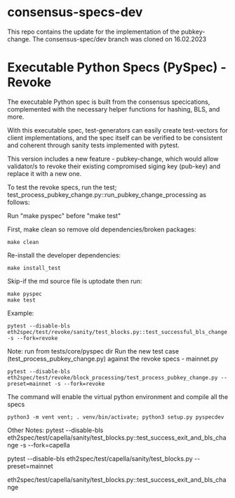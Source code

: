 # consensus-specs-dev
This repo contains the update for the implementation of the pubkey-change. The consensus-spec/dev branch was cloned on 16.02.2023

# Executable Python Specs (PySpec) - Revoke
The executable Python spec is built from the consensus specications, complemented with the necessary helper functions for hashing, BLS, and more. 

With this executable spec, test-generators can easily create test-vectors for client implementations, and the spec itself can be verified to be consistent and coherent through sanity tests implemented with pytest. 

This version includes a new feature - pubkey-change, which would allow validator/s to revoke their existing compromised siging key (pub-key) and replace it with a new one.

To test the revoke specs, run the test; test_process_pubkey_change.py::run_pubkey_change_processing as follows:

Run "make pyspec" before "make test"

First, make clean so remove old dependencies/broken packages:
```shell
make clean
```
Re-install the developer dependencies:
```shell
make install_test
```
Skip-if the md source file is uptodate then run:
```shell
make pyspec
make test
```

Example:
```shell
pytest --disable-bls eth2spec/test/revoke/sanity/test_blocks.py::test_successful_bls_change -s --fork=revoke
```

Note: run from tests/core/pyspec dir
Run the new test case (test_process_pubkey_change.py) against the revoke specs - mainnet.py
```shell
pytest --disable-bls eth2spec/test/revoke/block_processing/test_process_pubkey_change.py --preset=mainnet -s --fork=revoke
```

The command will enable the virtual python environment and compile all the specs
```shell
python3 -m vent vent; . venv/bin/activate; python3 setup.py pyspecdev
```

Other Notes:
pytest --disable-bls eth2spec/test/capella/sanity/test_blocks.py::test_success_exit_and_bls_change -s --fork=capella

pytest --disable-bls eth2spec/test/capella/sanity/test_blocks.py --preset=mainnet

eth2spec/test/capella/sanity/test_blocks.py::test_success_exit_and_bls_change
